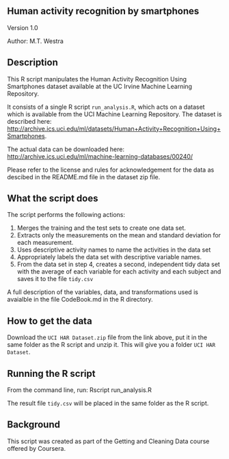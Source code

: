 ## Human activity recognition by smartphones

Version 1.0

Author: M.T. Westra

## Description
This R script manipulates the Human Activity Recognition Using Smartphones dataset available at the UC Irvine Machine Learning Repository.

It consists of a single R script `run_analysis.R`, which acts on a dataset which is available from the UCI Machine Learning Repository. The dataset is described here: http://archive.ics.uci.edu/ml/datasets/Human+Activity+Recognition+Using+Smartphones.

The actual data can be downloaded here: http://archive.ics.uci.edu/ml/machine-learning-databases/00240/

Please refer to the license and rules for acknowledgement for the data as descibed in the README.md file in the dataset zip file.

## What the script does
The script performs the following actions:

1. Merges the training and the test sets to create one data set.
2. Extracts only the measurements on the mean and standard deviation for each measurement.
3. Uses descriptive activity names to name the activities in the data set
4. Appropriately labels the data set with descriptive variable names.
5. From the data set in step 4, creates a second, independent tidy data set with the average of each variable for each activity and each subject and saves it to the file `tidy.csv`


A full description of the variables, data, and transformations used is avaialble in the file CodeBook.md in the R directory.

## How to get the data
 Download the `UCI HAR Dataset.zip` file from the link above, put it in the same  folder as the R script and unzip it. This will give you a folder `UCI HAR Dataset`.

## Running the R script
From the command line, run:
    Rscript run_analysis.R

The result file `tidy.csv` will be placed in the same folder as the R script.

## Background
This script was created as part of the Getting and Cleaning Data course offered by Coursera.
